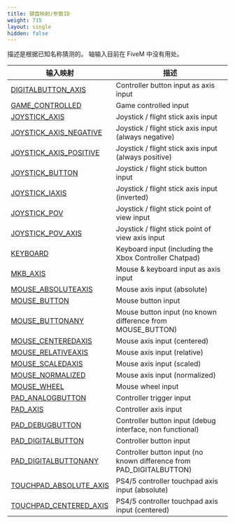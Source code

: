 ```yaml
---
title: 键盘映射/参数ID
weight: 715
layout: single
hidden: false
---
```


描述是根据已知名称猜测的。 轴输入目前在 FiveM 中没有用处。

| 输入映射                                          | 描述                                                                 |
| ------------------------------------------------ | -------------------------------------------------------------------- |
| [DIGITALBUTTON_AXIS][digitalbutton_axis]         | Controller button input as axis input                                |
| [GAME_CONTROLLED][game_controlled]               | Game controlled input                                                |
| [JOYSTICK_AXIS][joystick_axis]                   | Joystick / flight stick axis input                                   |
| [JOYSTICK_AXIS_NEGATIVE][joystick_axis_negative] | Joystick / flight stick axis input (always negative)                 |
| [JOYSTICK_AXIS_POSITIVE][joystick_axis_positive] | Joystick / flight stick axis input (always positive)                 |
| [JOYSTICK_BUTTON][joystick_button]               | Joystick / flight stick button input                                 |
| [JOYSTICK_IAXIS][joystick_iaxis]                 | Joystick / flight stick axis input (inverted)                        |
| [JOYSTICK_POV][joystick_pov]                     | Joystick / flight stick point of view input                          |
| [JOYSTICK_POV_AXIS][joystick_pov_axis]           | Joystick / flight stick point of view axis input                     |
| [KEYBOARD][keyboard]                             | Keyboard input (including the Xbox Controller Chatpad)               |
| [MKB_AXIS][mkb_axis]                             | Mouse & keyboard input as axis input                                 |
| [MOUSE_ABSOLUTEAXIS][mouse_absoluteaxis]         | Mouse axis input (absolute)                                          |
| [MOUSE_BUTTON][mouse_button]                     | Mouse button input                                                   |
| [MOUSE_BUTTONANY][mouse_buttonany]               | Mouse button input (no known difference from MOUSE_BUTTON)           |
| [MOUSE_CENTEREDAXIS][mouse_centeredaxis]         | Mouse axis input (centered)                                          |
| [MOUSE_RELATIVEAXIS][mouse_relativeaxis]         | Mouse axis input (relative)                                          |
| [MOUSE_SCALEDAXIS][mouse_scaledaxis]             | Mouse axis input (scaled)                                            |
| [MOUSE_NORMALIZED][mouse_normalized]             | Mouse axis input (normalized)                                        |
| [MOUSE_WHEEL][mouse_wheel]                       | Mouse wheel input                                                    |
| [PAD_ANALOGBUTTON][pad_analogbutton]             | Controller trigger input                                             |
| [PAD_AXIS][pad_axis]                             | Controller axis input                                                |
| [PAD_DEBUGBUTTON][pad_debugbutton]               | Controller button input (debug interface, non functional)            |
| [PAD_DIGITALBUTTON][pad_digitalbutton]           | Controller button input                                              |
| [PAD_DIGITALBUTTONANY][pad_digitalbuttonany]     | Controller button input (no known difference from PAD_DIGITALBUTTON) |
| [TOUCHPAD_ABSOLUTE_AXIS][touchpad_absolute_axis] | PS4/5 controller touchpad axis input (absolute)                      |
| [TOUCHPAD_CENTERED_AXIS][touchpad_centered_axis] | PS4/5 controller touchpad axis input (centered)                      |

[digitalbutton_axis]: /docs/game-references/input-mapper-parameter-ids/digitalbutton_axis 
[game_controlled]: /docs/game-references/input-mapper-parameter-ids/game_controlled
[joystick_axis]: /docs/game-references/input-mapper-parameter-ids/joystick_axis
[joystick_axis_negative]: /docs/game-references/input-mapper-parameter-ids/joystick_axis_negative
[joystick_axis_positive]: /docs/game-references/input-mapper-parameter-ids/joystick_axis_positive
[joystick_button]: /docs/game-references/input-mapper-parameter-ids/joystick_button
[joystick_iaxis]: /docs/game-references/input-mapper-parameter-ids/joystick_iaxis
[joystick_pov]: /docs/game-references/input-mapper-parameter-ids/joystick_pov
[joystick_pov_axis]: /docs/game-references/input-mapper-parameter-ids/joystick_pov_axis
[keyboard]: /docs/game-references/input-mapper-parameter-ids/keyboard
[mkb_axis]: /docs/game-references/input-mapper-parameter-ids/mkb_axis
[mouse_absoluteaxis]: /docs/game-references/input-mapper-parameter-ids/mouse_absoluteaxis
[mouse_button]: /docs/game-references/input-mapper-parameter-ids/mouse_button
[mouse_buttonany]: /docs/game-references/input-mapper-parameter-ids/mouse_buttonany
[mouse_centeredaxis]: /docs/game-references/input-mapper-parameter-ids/mouse_centeredaxis
[mouse_relativeaxis]: /docs/game-references/input-mapper-parameter-ids/mouse_relativeaxis
[mouse_scaledaxis]: /docs/game-references/input-mapper-parameter-ids/mouse_scaledaxis
[mouse_normalized]: /docs/game-references/input-mapper-parameter-ids/mouse_normalized
[mouse_wheel]: /docs/game-references/input-mapper-parameter-ids/mouse_wheel
[pad_analogbutton]: /docs/game-references/input-mapper-parameter-ids/pad_analogbutton
[pad_axis]: /docs/game-references/input-mapper-parameter-ids/pad_axis
[pad_debugbutton]: /docs/game-references/input-mapper-parameter-ids/pad_debugbutton
[pad_digitalbutton]: /docs/game-references/input-mapper-parameter-ids/pad_digitalbutton
[pad_digitalbuttonany]: /docs/game-references/input-mapper-parameter-ids/pad_digitalbuttonany
[touchpad_absolute_axis]: /docs/game-references/input-mapper-parameter-ids/touchpad_absolute_axis
[touchpad_centered_axis]: /docs/game-references/input-mapper-parameter-ids/touchpad_centered_axis
